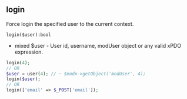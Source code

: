 ## login
Force login the specified user to the current context.

```login($user):bool```

- mixed $user - User id, username, modUser object or any valid xPDO expression. 
  
```php
login(4);
// OR
$user = user(4); // ~ $modx->getObject('modUser', 4);
login($user);
// OR
login(['email' => $_POST['email']);
```